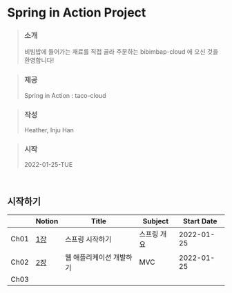 # Spring in Action Project


> ### 소개
> 비빔밥에 들어가는 재료를 직접 골라 주문하는 bibimbap-cloud 에 오신 것을 환영합니다!

> ### 제공
> Spring in Action : taco-cloud

> ### 작성
> Heather, Inju Han

> ### 시작
> 2022-01-25-TUE

<br>

## 시작하기


|  |Notion|Title|Subject|Start Date|
|--|------|-----|-------|----------|
|Ch01|[1장] |스프링 시작하기 |스프링 개요 |2022-01-25 |
|Ch02|[2장] |웹 애플리케이션 개발하기 |MVC |2022-01-25 |
|Ch03| | | | |

[1장]: https://heather-dev.notion.site/Ch01-d5e71db9e9b64b1e9f056f1efac0c0dc
[2장]: https://heather-dev.notion.site/Ch02-a148ea4fda6848d7a4bd421230a6596c

